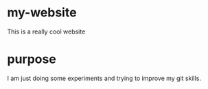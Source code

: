 # my-website

This is a really cool website

# purpose

I am just doing some experiments and trying to improve my git skills.

